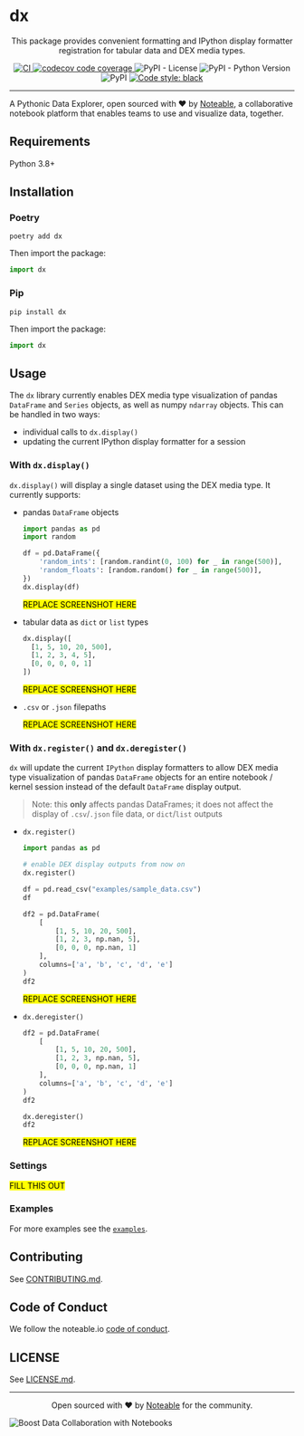 # dx

<p align="center">
This package provides convenient formatting and IPython display formatter registration for tabular data and DEX media types.
</p>
<p align="center">
<a href="https://github.com/noteable-io/dx/actions/workflows/ci.yaml">
    <img src="https://github.com/noteable-io/dx/actions/workflows/ci.yaml/badge.svg" alt="CI" />
</a>
<a href="https://codecov.io/gh/noteable-io/dx" > 
 <img src="https://codecov.io/gh/noteable-io/dx/branch/main/graph/badge.svg?token=RGNWOIPWC0" alt="codecov code coverage"/> 
 </a>
<img alt="PyPI - License" src="https://img.shields.io/pypi/l/dx" />
<img alt="PyPI - Python Version" src="https://img.shields.io/pypi/pyversions/dx" />
<img alt="PyPI" src="https://img.shields.io/pypi/v/dx">
<a href="https://github.com/psf/black"><img alt="Code style: black" src="https://img.shields.io/badge/code%20style-black-000000.svg"></a>
</p>

---------

A Pythonic Data Explorer, open sourced with ❤️ by <a href="https://noteable.io">Noteable</a>, a collaborative notebook platform that enables teams to use and visualize data, together.


## Requirements

Python 3.8+

## Installation

### Poetry

```shell
poetry add dx
```

Then import the package:

```python
import dx
```

### Pip
```shell
pip install dx
```

Then import the package:

```python
import dx
```

## Usage

The `dx` library currently enables DEX media type visualization of pandas `DataFrame` and `Series` objects, as well as numpy `ndarray` objects. This can be handled in two ways:
- individual calls to `dx.display()`
- updating the current IPython display formatter for a session

### With `dx.display()`
`dx.display()` will display a single dataset using the DEX media type. It currently supports:
- pandas `DataFrame` objects
  ```python
  import pandas as pd
  import random

  df = pd.DataFrame({
      'random_ints': [random.randint(0, 100) for _ in range(500)],
      'random_floats': [random.random() for _ in range(500)],
  })
  dx.display(df)
  ```
  <mark>REPLACE SCREENSHOT HERE</mark>

- tabular data as `dict` or `list` types
  ```python
  dx.display([
    [1, 5, 10, 20, 500],
    [1, 2, 3, 4, 5],
    [0, 0, 0, 0, 1]
  ])
  ```
  <mark>REPLACE SCREENSHOT HERE</mark>

- `.csv` or `.json` filepaths 

  <mark>REPLACE SCREENSHOT HERE</mark>

### With `dx.register()` and `dx.deregister()`
`dx` will update the current `IPython` display formatters to allow DEX media type visualization of pandas `DataFrame` objects for an entire notebook / kernel session instead of the default `DataFrame` display output.
> Note: this **only** affects pandas DataFrames; it does not affect the display of `.csv`/`.json` file data, or `dict`/`list` outputs

- `dx.register()`
  
  ```python
  import pandas as pd

  # enable DEX display outputs from now on
  dx.register()

  df = pd.read_csv("examples/sample_data.csv")
  df
  ```
  ```python
  df2 = pd.DataFrame(
      [
          [1, 5, 10, 20, 500],
          [1, 2, 3, np.nan, 5],
          [0, 0, 0, np.nan, 1]
      ],
      columns=['a', 'b', 'c', 'd', 'e']
  )
  df2
  ```
  <mark>REPLACE SCREENSHOT HERE</mark>

- `dx.deregister()`
  
  ```python
  df2 = pd.DataFrame(
      [
          [1, 5, 10, 20, 500],
          [1, 2, 3, np.nan, 5],
          [0, 0, 0, np.nan, 1]
      ],
      columns=['a', 'b', 'c', 'd', 'e']
  )
  df2
  ```
  ```python
  dx.deregister()
  df2
  ```
  <mark>REPLACE SCREENSHOT HERE</mark>


### Settings
<mark>FILL THIS OUT</mark>


### Examples

For more examples see the [`examples`](./examples).

## Contributing

See [CONTRIBUTING.md](https://github.com/noteable-io/dx/blob/main/CONTRIBUTING.md).

## Code of Conduct

We follow the noteable.io [code of conduct](CODE_OF_CONDUCT.md).

## LICENSE

See [LICENSE.md](LICENSE.md).

-------

<p align="center">Open sourced with ❤️ by <a href="https://noteable.io">Noteable</a> for the community.</p>

<img href="https://pages.noteable.io/private-beta-access" src="https://assets.noteable.io/github/2022-07-29/noteable.png" alt="Boost Data Collaboration with Notebooks">